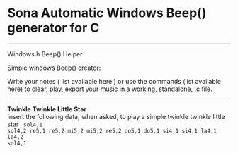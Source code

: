 # Sona Automatic Windows Beep() generator for C
<hr>
 Windows.h Beep() Helper 

Simple windows Beep() creator:

Write your notes ( list available here ) or use the commands (list available here) to clear, play, export your music in a working, standalone, .c file.

<hr>

<b> Twinkle Twinkle Little Star </b><br>
Insert the following data, when asked, to play a simple twinkle twinkle little star
<code>
  sol4,1
  sol4,2
  re5,1
  re5,2
  mi5,2
  mi5,2
  re5,2
  do5,1
  do5,1
  si4,1
  si4,1
  la4,1
  la4,2
  sol4,1
</code>
